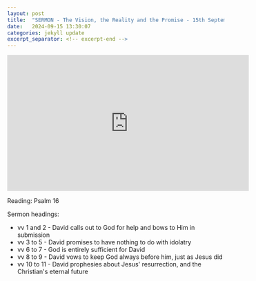 ```yaml
---
layout: post
title:  "SERMON - The Vision, the Reality and the Promise - 15th September 2024 - recorded for Wimpole Road Methodist Church"
date:   2024-09-15 13:30:07
categories: jekyll update
excerpt_separator: <!-- excerpt-end -->
---
```


<iframe width="560" height="315" src="https://www.youtube.com/embed/ZinZz0R9ofc?si=7eqzUbjFwkF0LKpt" title="YouTube video player" frameborder="0" allow="accelerometer; autoplay; clipboard-write; encrypted-media; gyroscope; picture-in-picture; web-share" referrerpolicy="strict-origin-when-cross-origin" allowfullscreen></iframe>

Reading: Psalm 16

Sermon headings:

* vv 1 and 2  -  David calls out to God for help and bows to Him in submission
* vv 3 to 5   -  David promises to have nothing to do with idolatry
* vv 6 to 7   -  God is entirely sufficient for David
* vv 8 to 9   -  David vows to keep God always before him, just as Jesus did
* vv 10 to 11 -  David prophesies about Jesus' resurrection, and the Christian's eternal future
